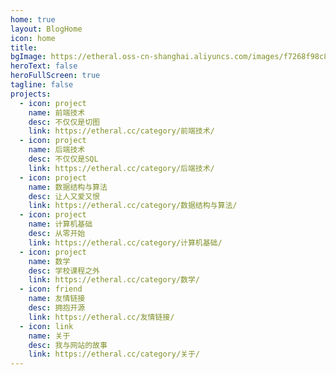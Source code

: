 ```yaml
---
home: true
layout: BlogHome
icon: home
title: 
bgImage: https://etheral.oss-cn-shanghai.aliyuncs.com/images/f7268f98c8a549b4866e94541f2a5186.png
heroText: false
heroFullScreen: true
tagline: false
projects:
  - icon: project
    name: 前端技术
    desc: 不仅仅是切图
    link: https://etheral.cc/category/前端技术/
  - icon: project
    name: 后端技术
    desc: 不仅仅是SQL
    link: https://etheral.cc/category/后端技术/
  - icon: project
    name: 数据结构与算法
    desc: 让人又爱又恨
    link: https://etheral.cc/category/数据结构与算法/
  - icon: project
    name: 计算机基础
    desc: 从零开始
    link: https://etheral.cc/category/计算机基础/
  - icon: project
    name: 数学
    desc: 学校课程之外
    link: https://etheral.cc/category/数学/
  - icon: friend
    name: 友情链接
    desc: 拥抱开源
    link: https://etheral.cc/友情链接/
  - icon: link
    name: 关于
    desc: 我与网站的故事
    link: https://etheral.cc/category/关于/
---
```

